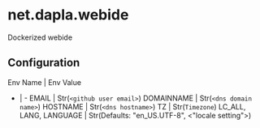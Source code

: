 # net.dapla.webide
Dockerized webide

## Configuration

Env Name | Env Value 
- | -
EMAIL | Str(`<github user email>`)
DOMAINNAME | Str(`<dns domain name>`)
HOSTNAME |  Str(`<dns hostname>`)
TZ | Str(`Timezone`)
LC_ALL, LANG, LANGUAGE | Str(Defaults: "en_US.UTF-8", <"locale setting">)
